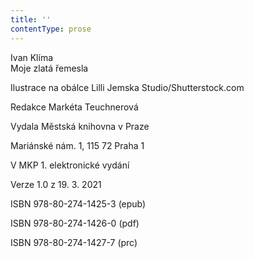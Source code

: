 ```yaml
---
title: ''
contentType: prose
---
```


Ivan Klíma  
Moje zlatá řemesla

Ilustrace na obálce Lilli Jemska Studio/Shutterstock.com

Redakce Markéta Teuchnerová

Vydala Městská knihovna v Praze

  

Mariánské nám. 1, 115 72 Praha 1

V MKP 1. elektronické vydání

  

Verze 1.0 z 19. 3. 2021

ISBN 978-80-274-1425-3 (epub)

  

ISBN 978-80-274-1426-0 (pdf)

  

ISBN 978-80-274-1427-7 (prc)
